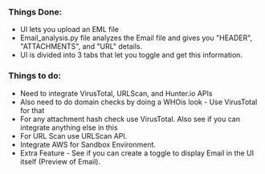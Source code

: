 ### Things Done:

 - UI lets you upload an EML file
 - Email_analysis.py file analyzes the Email file and gives you "HEADER", "ATTACHMENTS", and "URL" details.
 - UI is divided into 3 tabs that let you toggle and get this information.

### Things to do:

 - Need to integrate VirusTotal, URLScan, and Hunter.io APIs
 - Also need to do domain checks by doing a WHOis look - Use VirusTotal for that
 - For any attachment hash check use VirusTotal. Also see if you can integrate anything else in this
 - For URL Scan use URLScan API.
 - Integrate AWS for Sandbox Environment.
 - Extra Feature - See if you can create a toggle to display Email in the UI itself (Preview of Email).
